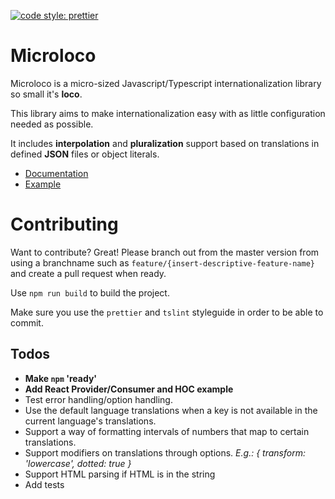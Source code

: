 [![code style: prettier](https://img.shields.io/badge/code_style-prettier-ff69b4.svg?style=flat-square)](https://github.com/prettier/prettier)

# Microloco

Microloco is a micro-sized Javascript/Typescript internationalization library so small it's **loco**.

This library aims to make internationalization easy with as little configuration needed as possible. 

It includes **interpolation** and **pluralization** support based on translations in defined **JSON** files or object literals.

- [Documentation](docs/index.md)
- [Example](example)

# Contributing

Want to contribute? Great! Please branch out from the master version from using a branchname such as `feature/{insert-descriptive-feature-name}` and create a pull request when ready.

Use `npm run build` to build the project.

Make sure you use the `prettier` and `tslint` styleguide in order to be able to commit.

## Todos

- **Make `npm` 'ready'**
- **Add React Provider/Consumer and HOC example**
- Test error handling/option handling.
- Use the default language translations when a key is not available in the current language's translations. 
- Support a way of formatting intervals of numbers that map to certain translations.
- Support modifiers on translations through options. *E.g.: { transform: 'lowercase', dotted: true }* 
- Support HTML parsing if HTML is in the string
- Add tests
